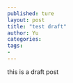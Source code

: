 ```yaml
---
published: ture
layout: post
title: "test draft"
author: Yu
categories:
tags:
-
---
```


this is a draft post
